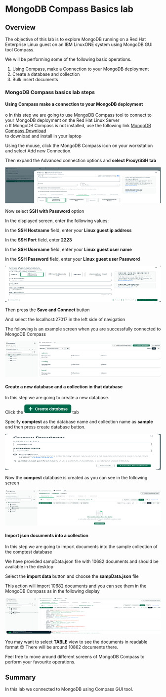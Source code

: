# MongoDB Compass Basics lab

## Overview
 
The objective of this lab is to explore MongoDB running on a Red Hat Enterprise Linux guest on an IBM LinuxONE system using MongoDB GUI tool Compass.

We will be performing some of the following basic operations.

1. Using Compass, make a Connection to your MongoDB deployment  
2.	Create a database and collection
3.	Bulk insert documents



### MongoDB Compass basics lab steps 
#### Using Compass make a connection to your MongoDB deployment  

o	In this step we are going to use MongoDB Compass tool to connect to your MongoDB deployment on the Red Hat Linux Server   
o	If MongoDB Compass is not installed, use the following link 
[MongoDB Compass Download](https://www.mongodb.com/try/download/compass)    
to download and install in your laptop

Using the mouse, click the MongoDB Compass icon on your workstation and select Add new Connection. 

Then expand the Advanced connection options and **select Proxy/SSH tab**

 <img src="../assets/images/compass1.png" width="551" height="116" >



Now select **SSH with Password** option    


In the displayed screen, enter the following values:

In the **SSH Hostname** field, enter your **Linux guest ip address** 

In the **SSH Port** field, enter **2223**

In the **SSH Username** field, enter your **Linux guest user name**

In the **SSH Password** field, enter your **Linux guest user Password**


<img src="../assets/images/compass2.png" width="551" height="116" >

Then press the **Save and Connect** button

And select the localhost:27017 in the left side of navigation
 
The following is an example screen when you are successfully connected to MongoDB Compass


<img src="../assets/images/compass3.png" width="551" height="116" >


#### Create a new database and a collection in that database 

In this step we are going to create a new database.

Click the ![alt text](image.png) tab 

Specify **comptest** as the database name and collection name as **sample** and then press create database button. 
   

 <img src="../assets/images/compass4.png" width="551" height="116" >


Now the **compest** database is created as you can see in the following screen

 
 <img src="../assets/images/compass5.png" width="551" height="116" >



#### Import json documents into a collection   

In this step we are going to import documents into the sample collection of the comptest database

We have provided sampData.json file with 10682 documents and should be available in the desktop

Select the **import data** button and choose the **sampData.json** file

This action will import 10682 documents and you can see them in the MongoDB Compass as in the following display



 <img src="../assets/images/compass7.png" width="551" height="116" >


You may want to select **TABLE**  view to see the documents in readable format 😊 There will be around 10862 documents there. 

Feel free to move around different screens of MongoDB Compass to perform your favourite operations.
	


## Summary
 
In this lab we connected to MongoDB using Compass GUI tool.



